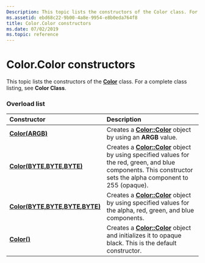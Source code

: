 ```yaml
---
Description: This topic lists the constructors of the Color class. For a complete class listing, see Color Class.
ms.assetid: ebd68c22-9b00-4a8e-9954-e8b0eda764f8
title: Color.Color constructors
ms.date: 07/02/2019
ms.topic: reference
---
```


# Color.Color constructors

This topic lists the constructors of the [**Color**](https://msdn.microsoft.com/library/ms534427(v=VS.85).aspx) class. For a complete class listing, see **Color Class**.

### Overload list



| Constructor                                                               | Description                                                                                                                                                                                                         |
|:--------------------------------------------------------------------------|:--------------------------------------------------------------------------------------------------------------------------------------------------------------------------------------------------------------------|
| [**Color(ARGB)**](https://msdn.microsoft.com/library/ms536261(v=VS.85).aspx)                   | Creates a [**Color::Color**](https://msdn.microsoft.com/library/ms536261(v=VS.85).aspx) object by using an **ARGB** value.<br/>                                                                                                    |
| [**Color(BYTE,BYTE,BYTE)**](https://msdn.microsoft.com/library/ms536260(v=VS.85).aspx)        | Creates a [**Color::Color**](https://msdn.microsoft.com/library/ms536260(v=VS.85).aspx) object by using specified values for the red, green, and blue components. This constructor sets the alpha component to 255 (opaque).<br/> |
| [**Color(BYTE,BYTE,BYTE,BYTE)**](https://msdn.microsoft.com/library/ms536258(v=VS.85).aspx) | Creates a [**Color::Color**](https://msdn.microsoft.com/library/ms536258(v=VS.85).aspx) object by using specified values for the alpha, red, green, and blue components.<br/>                                                   |
| [**Color()**](https://msdn.microsoft.com/library/ms536259(v=VS.85).aspx)                            | Creates a [**Color::Color**](https://msdn.microsoft.com/library/ms536259(v=VS.85).aspx) object and initializes it to opaque black. This is the default constructor.<br/>                                                                |



 

 




